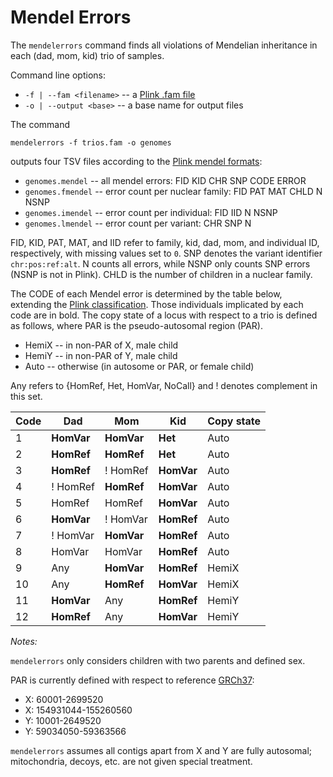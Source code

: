 # Mendel Errors

The `mendelerrors` command finds all violations of Mendelian inheritance in each (dad, mom, kid) trio of samples.

Command line options:
 - `-f | --fam <filename>` -- a [Plink .fam file](https://www.cog-genomics.org/plink2/formats#fam)
 - `-o | --output <base>` -- a base name for output files

The command
```
mendelerrors -f trios.fam -o genomes
```
outputs four TSV files according to the [Plink mendel formats](https://www.cog-genomics.org/plink2/formats#mendel):

- `genomes.mendel` -- all mendel errors: FID KID CHR SNP CODE ERROR
- `genomes.fmendel` -- error count per nuclear family: FID PAT MAT CHLD N NSNP
- `genomes.imendel` -- error count per individual: FID IID N NSNP
- `genomes.lmendel` -- error count per variant: CHR SNP N

FID, KID, PAT, MAT, and IID refer to family, kid, dad, mom, and individual ID, respectively, with missing values set to `0`.
SNP denotes the variant identifier `chr:pos:ref:alt`.
N counts all errors, while NSNP only counts SNP errors (NSNP is not in Plink).
CHLD is the number of children in a nuclear family.

The CODE of each Mendel error is determined by the table below, extending the [Plink classification](https://www.cog-genomics.org/plink2/basic_stats#mendel).
Those individuals implicated by each code are in bold.
The copy state of a locus with respect to a trio is defined as follows, where PAR is the pseudo-autosomal region (PAR).

- HemiX -- in non-PAR of X, male child
- HemiY -- in non-PAR of Y, male child
- Auto -- otherwise (in autosome or PAR, or female child)

Any refers to {HomRef, Het, HomVar, NoCall} and ! denotes complement in this set.

Code | Dad | Mom | Kid | Copy state
---|---|---|---|---
1 | **HomVar** | **HomVar** | **Het** | Auto
2 | **HomRef** | **HomRef** |  **Het** | Auto
3 | **HomRef** | ! HomRef | **HomVar** | Auto
4 | ! HomRef | **HomRef** | **HomVar** | Auto
5 | HomRef | HomRef | **HomVar** | Auto
6 | **HomVar** | ! HomVar | **HomRef** | Auto
7 | ! HomVar | **HomVar** | **HomRef** | Auto
8 | HomVar | HomVar | **HomRef** | Auto
9 | Any | **HomVar** | **HomRef** | HemiX
10 | Any | **HomRef** | **HomVar** | HemiX
11 | **HomVar** | Any | **HomRef** | HemiY
12 | **HomRef** | Any | **HomVar** | HemiY

*Notes:*

`mendelerrors` only considers children with two parents and defined sex.

PAR is currently defined with respect to reference [GRCh37](http://www.ncbi.nlm.nih.gov/projects/genome/assembly/grc/human/):

- X: 60001-2699520
- X: 154931044-155260560
- Y: 10001-2649520
- Y: 59034050-59363566

`mendelerrors` assumes all contigs apart from X and Y are fully autosomal; mitochondria, decoys, etc. are not given special treatment.
